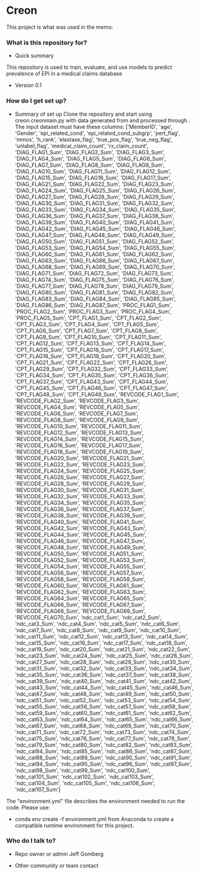 # Creon #

This project is what was used in the memo:
<reference memo here>

### What is this repository for? ###

* Quick summary

This repository is used to train, evaluate, and use models to predict prevalence of EPI
in a medical claims database

* Version 0.1


### How do I get set up? ###

* Summary of set up
Clone the repository and start using creon.creonmain.py with data generated from <insert claims db>
and processed through <SAS program here>.
The input dataset must have these columns:
['MemberID', 'age', 'Gender', 'epi_related_cond',
       'epi_related_cond_subgrp', 'pert_flag', 'mmos', 'h_rank',
       'elastase_flag', 'true_pos_flag', 'true_neg_flag', 'unlabel_flag',
       'medical_claim_count', 'rx_claim_count', 'DIAG_FLAG1_Sum',
       'DIAG_FLAG2_Sum', 'DIAG_FLAG3_Sum', 'DIAG_FLAG4_Sum',
       'DIAG_FLAG5_Sum', 'DIAG_FLAG6_Sum', 'DIAG_FLAG7_Sum',
       'DIAG_FLAG8_Sum', 'DIAG_FLAG9_Sum', 'DIAG_FLAG10_Sum',
       'DIAG_FLAG11_Sum', 'DIAG_FLAG12_Sum', 'DIAG_FLAG15_Sum',
       'DIAG_FLAG16_Sum', 'DIAG_FLAG17_Sum', 'DIAG_FLAG21_Sum',
       'DIAG_FLAG22_Sum', 'DIAG_FLAG23_Sum', 'DIAG_FLAG24_Sum',
       'DIAG_FLAG25_Sum', 'DIAG_FLAG26_Sum', 'DIAG_FLAG27_Sum',
       'DIAG_FLAG28_Sum', 'DIAG_FLAG29_Sum', 'DIAG_FLAG30_Sum',
       'DIAG_FLAG31_Sum', 'DIAG_FLAG32_Sum', 'DIAG_FLAG33_Sum',
       'DIAG_FLAG34_Sum', 'DIAG_FLAG35_Sum', 'DIAG_FLAG36_Sum',
       'DIAG_FLAG37_Sum', 'DIAG_FLAG38_Sum', 'DIAG_FLAG39_Sum',
       'DIAG_FLAG40_Sum', 'DIAG_FLAG41_Sum', 'DIAG_FLAG42_Sum',
       'DIAG_FLAG45_Sum', 'DIAG_FLAG46_Sum', 'DIAG_FLAG47_Sum',
       'DIAG_FLAG48_Sum', 'DIAG_FLAG49_Sum', 'DIAG_FLAG50_Sum',
       'DIAG_FLAG51_Sum', 'DIAG_FLAG52_Sum', 'DIAG_FLAG53_Sum',
       'DIAG_FLAG54_Sum', 'DIAG_FLAG55_Sum', 'DIAG_FLAG60_Sum',
       'DIAG_FLAG61_Sum', 'DIAG_FLAG62_Sum', 'DIAG_FLAG63_Sum',
       'DIAG_FLAG66_Sum', 'DIAG_FLAG67_Sum', 'DIAG_FLAG68_Sum',
       'DIAG_FLAG69_Sum', 'DIAG_FLAG70_Sum', 'DIAG_FLAG71_Sum',
       'DIAG_FLAG72_Sum', 'DIAG_FLAG73_Sum', 'DIAG_FLAG74_Sum',
       'DIAG_FLAG75_Sum', 'DIAG_FLAG76_Sum', 'DIAG_FLAG77_Sum',
       'DIAG_FLAG78_Sum', 'DIAG_FLAG79_Sum', 'DIAG_FLAG80_Sum',
       'DIAG_FLAG81_Sum', 'DIAG_FLAG82_Sum', 'DIAG_FLAG83_Sum',
       'DIAG_FLAG84_Sum', 'DIAG_FLAG85_Sum', 'DIAG_FLAG86_Sum',
       'DIAG_FLAG87_Sum', 'PROC_FLAG1_Sum', 'PROC_FLAG2_Sum',
       'PROC_FLAG3_Sum', 'PROC_FLAG4_Sum', 'PROC_FLAG5_Sum',
       'CPT_FLAG1_Sum', 'CPT_FLAG2_Sum', 'CPT_FLAG3_Sum', 'CPT_FLAG4_Sum',
       'CPT_FLAG5_Sum', 'CPT_FLAG6_Sum', 'CPT_FLAG7_Sum', 'CPT_FLAG8_Sum',
       'CPT_FLAG9_Sum', 'CPT_FLAG10_Sum', 'CPT_FLAG11_Sum',
       'CPT_FLAG12_Sum', 'CPT_FLAG13_Sum', 'CPT_FLAG14_Sum',
       'CPT_FLAG15_Sum', 'CPT_FLAG16_Sum', 'CPT_FLAG17_Sum',
       'CPT_FLAG18_Sum', 'CPT_FLAG19_Sum', 'CPT_FLAG20_Sum',
       'CPT_FLAG21_Sum', 'CPT_FLAG22_Sum', 'CPT_FLAG26_Sum',
       'CPT_FLAG29_Sum', 'CPT_FLAG32_Sum', 'CPT_FLAG33_Sum',
       'CPT_FLAG34_Sum', 'CPT_FLAG35_Sum', 'CPT_FLAG36_Sum',
       'CPT_FLAG37_Sum', 'CPT_FLAG43_Sum', 'CPT_FLAG44_Sum',
       'CPT_FLAG45_Sum', 'CPT_FLAG46_Sum', 'CPT_FLAG47_Sum',
       'CPT_FLAG48_Sum', 'CPT_FLAG49_Sum', 'REVCODE_FLAG1_Sum',
       'REVCODE_FLAG2_Sum', 'REVCODE_FLAG3_Sum', 'REVCODE_FLAG4_Sum',
       'REVCODE_FLAG5_Sum', 'REVCODE_FLAG6_Sum', 'REVCODE_FLAG7_Sum',
       'REVCODE_FLAG8_Sum', 'REVCODE_FLAG9_Sum', 'REVCODE_FLAG10_Sum',
       'REVCODE_FLAG11_Sum', 'REVCODE_FLAG12_Sum', 'REVCODE_FLAG13_Sum',
       'REVCODE_FLAG14_Sum', 'REVCODE_FLAG15_Sum', 'REVCODE_FLAG16_Sum',
       'REVCODE_FLAG17_Sum', 'REVCODE_FLAG18_Sum', 'REVCODE_FLAG19_Sum',
       'REVCODE_FLAG20_Sum', 'REVCODE_FLAG21_Sum', 'REVCODE_FLAG22_Sum',
       'REVCODE_FLAG23_Sum', 'REVCODE_FLAG24_Sum', 'REVCODE_FLAG25_Sum',
       'REVCODE_FLAG26_Sum', 'REVCODE_FLAG27_Sum', 'REVCODE_FLAG28_Sum',
       'REVCODE_FLAG29_Sum', 'REVCODE_FLAG30_Sum', 'REVCODE_FLAG31_Sum',
       'REVCODE_FLAG32_Sum', 'REVCODE_FLAG33_Sum', 'REVCODE_FLAG34_Sum',
       'REVCODE_FLAG35_Sum', 'REVCODE_FLAG36_Sum', 'REVCODE_FLAG37_Sum',
       'REVCODE_FLAG38_Sum', 'REVCODE_FLAG39_Sum', 'REVCODE_FLAG40_Sum',
       'REVCODE_FLAG41_Sum', 'REVCODE_FLAG42_Sum', 'REVCODE_FLAG43_Sum',
       'REVCODE_FLAG44_Sum', 'REVCODE_FLAG45_Sum', 'REVCODE_FLAG46_Sum',
       'REVCODE_FLAG47_Sum', 'REVCODE_FLAG48_Sum', 'REVCODE_FLAG49_Sum',
       'REVCODE_FLAG50_Sum', 'REVCODE_FLAG51_Sum', 'REVCODE_FLAG52_Sum',
       'REVCODE_FLAG53_Sum', 'REVCODE_FLAG54_Sum', 'REVCODE_FLAG55_Sum',
       'REVCODE_FLAG56_Sum', 'REVCODE_FLAG57_Sum', 'REVCODE_FLAG58_Sum',
       'REVCODE_FLAG59_Sum', 'REVCODE_FLAG60_Sum', 'REVCODE_FLAG61_Sum',
       'REVCODE_FLAG62_Sum', 'REVCODE_FLAG63_Sum', 'REVCODE_FLAG64_Sum',
       'REVCODE_FLAG65_Sum', 'REVCODE_FLAG66_Sum', 'REVCODE_FLAG67_Sum',
       'REVCODE_FLAG68_Sum', 'REVCODE_FLAG69_Sum', 'REVCODE_FLAG70_Sum',
       'ndc_cat1_Sum', 'ndc_cat2_Sum', 'ndc_cat3_Sum', 'ndc_cat4_Sum',
       'ndc_cat5_Sum', 'ndc_cat6_Sum', 'ndc_cat7_Sum', 'ndc_cat8_Sum',
       'ndc_cat9_Sum', 'ndc_cat10_Sum', 'ndc_cat11_Sum', 'ndc_cat12_Sum',
       'ndc_cat13_Sum', 'ndc_cat14_Sum', 'ndc_cat15_Sum', 'ndc_cat16_Sum',
       'ndc_cat17_Sum', 'ndc_cat18_Sum', 'ndc_cat19_Sum', 'ndc_cat20_Sum',
       'ndc_cat21_Sum', 'ndc_cat22_Sum', 'ndc_cat23_Sum', 'ndc_cat24_Sum',
       'ndc_cat25_Sum', 'ndc_cat26_Sum', 'ndc_cat27_Sum', 'ndc_cat28_Sum',
       'ndc_cat29_Sum', 'ndc_cat30_Sum', 'ndc_cat31_Sum', 'ndc_cat32_Sum',
       'ndc_cat33_Sum', 'ndc_cat34_Sum', 'ndc_cat35_Sum', 'ndc_cat36_Sum',
       'ndc_cat37_Sum', 'ndc_cat38_Sum', 'ndc_cat39_Sum', 'ndc_cat40_Sum',
       'ndc_cat41_Sum', 'ndc_cat42_Sum', 'ndc_cat43_Sum', 'ndc_cat44_Sum',
       'ndc_cat45_Sum', 'ndc_cat46_Sum', 'ndc_cat47_Sum', 'ndc_cat48_Sum',
       'ndc_cat49_Sum', 'ndc_cat50_Sum', 'ndc_cat51_Sum', 'ndc_cat52_Sum',
       'ndc_cat53_Sum', 'ndc_cat54_Sum', 'ndc_cat55_Sum', 'ndc_cat56_Sum',
       'ndc_cat57_Sum', 'ndc_cat58_Sum', 'ndc_cat59_Sum', 'ndc_cat60_Sum',
       'ndc_cat61_Sum', 'ndc_cat62_Sum', 'ndc_cat63_Sum', 'ndc_cat64_Sum',
       'ndc_cat65_Sum', 'ndc_cat66_Sum', 'ndc_cat67_Sum', 'ndc_cat68_Sum',
       'ndc_cat69_Sum', 'ndc_cat70_Sum', 'ndc_cat71_Sum', 'ndc_cat72_Sum',
       'ndc_cat73_Sum', 'ndc_cat74_Sum', 'ndc_cat75_Sum', 'ndc_cat76_Sum',
       'ndc_cat77_Sum', 'ndc_cat78_Sum', 'ndc_cat79_Sum', 'ndc_cat80_Sum',
       'ndc_cat82_Sum', 'ndc_cat83_Sum', 'ndc_cat84_Sum', 'ndc_cat85_Sum',
       'ndc_cat86_Sum', 'ndc_cat87_Sum', 'ndc_cat88_Sum', 'ndc_cat89_Sum',
       'ndc_cat90_Sum', 'ndc_cat91_Sum', 'ndc_cat94_Sum', 'ndc_cat95_Sum',
       'ndc_cat96_Sum', 'ndc_cat97_Sum', 'ndc_cat98_Sum', 'ndc_cat99_Sum',
       'ndc_cat100_Sum', 'ndc_cat101_Sum', 'ndc_cat102_Sum',
       'ndc_cat103_Sum', 'ndc_cat104_Sum', 'ndc_cat105_Sum',
       'ndc_cat106_Sum', 'ndc_cat107_Sum']

The "environment.yml" file describes the environment needed to run the code.  Please use:
* conda env create -f environment.yml
from Anaconda to create a compatible runtime environment for this project.

### Who do I talk to? ###

* Repo owner or admin
Jeff Gomberg

* Other community or team contact
<insert Milliman employees here>